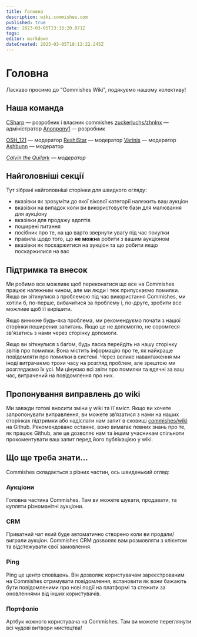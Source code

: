 ```yaml
---
title: Головна
description: wiki.commishes.com
published: true
date: 2023-03-05T23:18:20.071Z
tags: 
editor: markdown
dateCreated: 2023-03-05T18:12:22.245Z
---
```


# Головна
Ласкаво просимо до "Commishes Wiki", подякуємо нашому колективу!


## Наша команда
<a href="https://ping.commishes.com/@csharp">CSharp</a> — розробник і власник commishes
<a href="https://ping.commishes.com/@zhnlnx">zuckerluchs/zhnlnx</a> — адміністратор
<a href="https://ping.commishes.com/@Anonpony1">Anonpony1</a> — розробник

<a href="https://ping.commishes.com/@osh_121">OSH_121</a> — модератор
<a href="https://ping.commishes.com/@reshistar">ReshiStar</a> — модератор
<a href="https://ping.commishes.com/@Varinis">Varinis</a> — модератор
<a href="https://ping.commishes.com/@ashbunn">Ashbunn</a> — модератор

*<a href="https://ping.commishes.com/@A_Quilark">Calvin the Quilark</a> — модератор*


## Найголовніші секції
Тут зібрані найголовніші сторінки для швидкого огляду:

- вказівки як зрозуміти до якої вікової категорії належить ваш аукціон
- вказівки на випадок коли ви використовуєте бази для малювання для аукціону
- вказівки для продажу адоптів
- поширені питання
- посібник про те, на що варто звернути увагу під час покупки
- правила щодо того, що **не можна** робити з вашим аукціоном
- вказівки як поскаржитися на аукціон та що робити якщо поскаржилися на вас


## Підтримка та внесок
Ми робимо все можливе щоб переконатися що все на Commishes працює належним чином, але ми люди і теж припускаємо помилки. Якщо ви зіткнулися з проблемою під час використання Commishes, ми хотіли б, по-перше, вибачитися за проблему і, по-друге, зробити все можливе щоб її вирішити.

Якщо виникне будь-яка проблема, ми рекомендуємо почати з нашої сторінки поширених запитань. Якщо це не допомогло, не соромтеся зв'язатись з нами через сторінку допомоги.

Якщо ви зіткнулися з баґом, будь ласка перейдіть на нашу сторінку звітів про помилки. Вона містить інформацію про те, як найкраще повідомляти про помилки в системі. Через велике навантаження ми іноді витрачаємо трохи часу на розгляд проблем, але зрештою ми розглядаємо їх усі. Ми цінуємо всі звіти про помилки та вдячні за ваш час, витрачений на повідомлення про них.


## Пропонування виправлень до wiki
Ми завжди готові вносити зміни у wiki та її вміст. Якщо ви хочете запропонувати виправлення, ви можете зв’язатися з нами на наших сторінках підтримки або надіслати нам запит в сховищі <a href="https://github.com/Commishes/wiki">commishes/wiki</a> на Github. Рекомендовано останнє, воно вимагає певних знань про те, як працює Github, але це дозволяє нам та іншим учасникам спільноти прокоментувати ваш запит перед його публікацією у wiki.


## Що ще треба знати...
Commishes складається з різних частин, ось швиденький огляд:
### Аукціони
Головна частина Commishes. Там ви можете шукати, продавати, та купляти різноманітні аукціони.
### CRM 
Приватний чат який буде автоматично створено коли ви продали/виграли аукціон. Commishes CRM дозволяє вам розмовляти з клієнтом та відстежувати свої замовлення.
### Ping
Ping це центр сповіщень. Він дозволяє користувачам зареєстрованим на Commishes отримувати повідомлення, встановити як вони бажають бути повідомленими про нові події на платформі та стежити за оновленнями від інших користувачів.
### Портфоліо
Артбук кожного користувача на Commishes. Там ви можете переглянути всі чудові витвори мистецтва! 